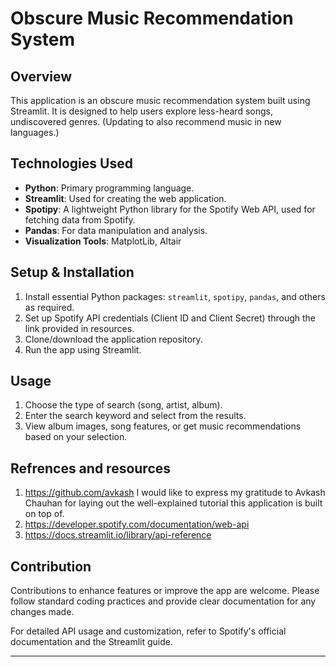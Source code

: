 # Obscure Music Recommendation System


## Overview
This application is an obscure music recommendation system built using Streamlit. It is designed to help users explore less-heard songs, undiscovered genres. (Updating to also recommend music in new languages.)

## Technologies Used
- **Python**: Primary programming language.
- **Streamlit**: Used for creating the web application.
- **Spotipy**: A lightweight Python library for the Spotify Web API, used for fetching data from Spotify.
- **Pandas**: For data manipulation and analysis.
- **Visualization Tools**: MatplotLib, Altair 


## Setup & Installation
1. Install essential Python packages: `streamlit`, `spotipy`, `pandas`, and others as required.
2. Set up Spotify API credentials (Client ID and Client Secret) through the link provided in resources.
3. Clone/download the application repository.
4. Run the app using Streamlit.

## Usage
1. Choose the type of search (song, artist, album).
2. Enter the search keyword and select from the results.
3. View album images, song features, or get music recommendations based on your selection.

## Refrences and resources 
1. https://github.com/avkash I would like to express my gratitude to Avkash Chauhan for laying out the well-explained tutorial this application is built on top of. 
2. https://developer.spotify.com/documentation/web-api
3. https://docs.streamlit.io/library/api-reference

## Contribution 
Contributions to enhance features or improve the app are welcome. Please follow standard coding practices and provide clear documentation for any changes made.

For detailed API usage and customization, refer to Spotify's official documentation and the Streamlit guide. 

---
